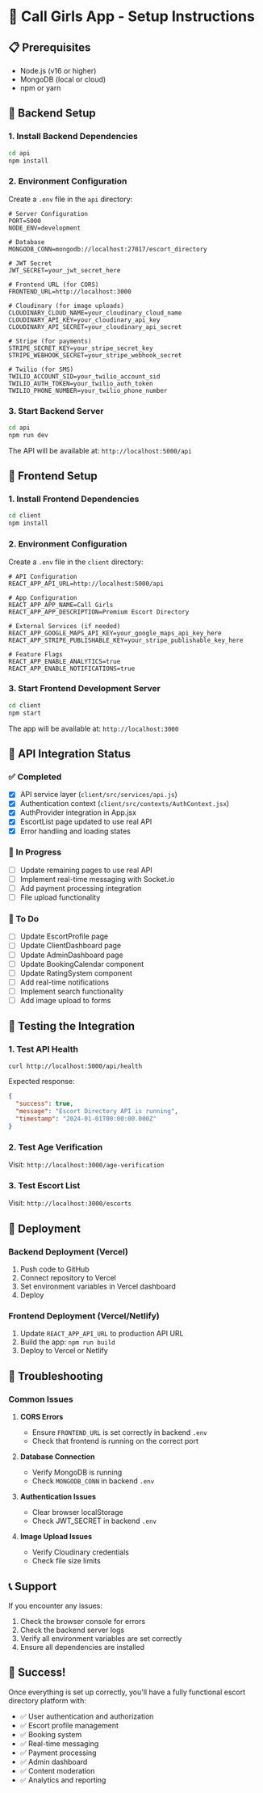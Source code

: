 # 🚀 Call Girls App - Setup Instructions

## 📋 Prerequisites

- Node.js (v16 or higher)
- MongoDB (local or cloud)
- npm or yarn

## 🔧 Backend Setup

### 1. Install Backend Dependencies
```bash
cd api
npm install
```

### 2. Environment Configuration
Create a `.env` file in the `api` directory:
```env
# Server Configuration
PORT=5000
NODE_ENV=development

# Database
MONGODB_CONN=mongodb://localhost:27017/escort_directory

# JWT Secret
JWT_SECRET=your_jwt_secret_here

# Frontend URL (for CORS)
FRONTEND_URL=http://localhost:3000

# Cloudinary (for image uploads)
CLOUDINARY_CLOUD_NAME=your_cloudinary_cloud_name
CLOUDINARY_API_KEY=your_cloudinary_api_key
CLOUDINARY_API_SECRET=your_cloudinary_api_secret

# Stripe (for payments)
STRIPE_SECRET_KEY=your_stripe_secret_key
STRIPE_WEBHOOK_SECRET=your_stripe_webhook_secret

# Twilio (for SMS)
TWILIO_ACCOUNT_SID=your_twilio_account_sid
TWILIO_AUTH_TOKEN=your_twilio_auth_token
TWILIO_PHONE_NUMBER=your_twilio_phone_number
```

### 3. Start Backend Server
```bash
cd api
npm run dev
```

The API will be available at: `http://localhost:5000/api`

## 🎨 Frontend Setup

### 1. Install Frontend Dependencies
```bash
cd client
npm install
```

### 2. Environment Configuration
Create a `.env` file in the `client` directory:
```env
# API Configuration
REACT_APP_API_URL=http://localhost:5000/api

# App Configuration
REACT_APP_APP_NAME=Call Girls
REACT_APP_APP_DESCRIPTION=Premium Escort Directory

# External Services (if needed)
REACT_APP_GOOGLE_MAPS_API_KEY=your_google_maps_api_key_here
REACT_APP_STRIPE_PUBLISHABLE_KEY=your_stripe_publishable_key_here

# Feature Flags
REACT_APP_ENABLE_ANALYTICS=true
REACT_APP_ENABLE_NOTIFICATIONS=true
```

### 3. Start Frontend Development Server
```bash
cd client
npm start
```

The app will be available at: `http://localhost:3000`

## 🔗 API Integration Status

### ✅ Completed
- [x] API service layer (`client/src/services/api.js`)
- [x] Authentication context (`client/src/contexts/AuthContext.jsx`)
- [x] AuthProvider integration in App.jsx
- [x] EscortList page updated to use real API
- [x] Error handling and loading states

### 🔄 In Progress
- [ ] Update remaining pages to use real API
- [ ] Implement real-time messaging with Socket.io
- [ ] Add payment processing integration
- [ ] File upload functionality

### 📝 To Do
- [ ] Update EscortProfile page
- [ ] Update ClientDashboard page
- [ ] Update AdminDashboard page
- [ ] Update BookingCalendar component
- [ ] Update RatingSystem component
- [ ] Add real-time notifications
- [ ] Implement search functionality
- [ ] Add image upload to forms

## 🧪 Testing the Integration

### 1. Test API Health
```bash
curl http://localhost:5000/api/health
```

Expected response:
```json
{
  "success": true,
  "message": "Escort Directory API is running",
  "timestamp": "2024-01-01T00:00:00.000Z"
}
```

### 2. Test Age Verification
Visit: `http://localhost:3000/age-verification`

### 3. Test Escort List
Visit: `http://localhost:3000/escorts`

## 🚀 Deployment

### Backend Deployment (Vercel)
1. Push code to GitHub
2. Connect repository to Vercel
3. Set environment variables in Vercel dashboard
4. Deploy

### Frontend Deployment (Vercel/Netlify)
1. Update `REACT_APP_API_URL` to production API URL
2. Build the app: `npm run build`
3. Deploy to Vercel or Netlify

## 🔧 Troubleshooting

### Common Issues

1. **CORS Errors**
   - Ensure `FRONTEND_URL` is set correctly in backend `.env`
   - Check that frontend is running on the correct port

2. **Database Connection**
   - Verify MongoDB is running
   - Check `MONGODB_CONN` in backend `.env`

3. **Authentication Issues**
   - Clear browser localStorage
   - Check JWT_SECRET in backend `.env`

4. **Image Upload Issues**
   - Verify Cloudinary credentials
   - Check file size limits

## 📞 Support

If you encounter any issues:
1. Check the browser console for errors
2. Check the backend server logs
3. Verify all environment variables are set correctly
4. Ensure all dependencies are installed

## 🎉 Success!

Once everything is set up correctly, you'll have a fully functional escort directory platform with:
- ✅ User authentication and authorization
- ✅ Escort profile management
- ✅ Booking system
- ✅ Real-time messaging
- ✅ Payment processing
- ✅ Admin dashboard
- ✅ Content moderation
- ✅ Analytics and reporting 